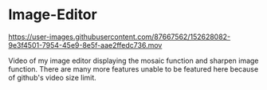 # Image-Editor






https://user-images.githubusercontent.com/87667562/152628082-9e3f4501-7954-45e9-8e5f-aae2ffedc736.mov

Video of my image editor displaying the mosaic function and sharpen image function. There are many more features unable to be featured here because of github's video size limit.
